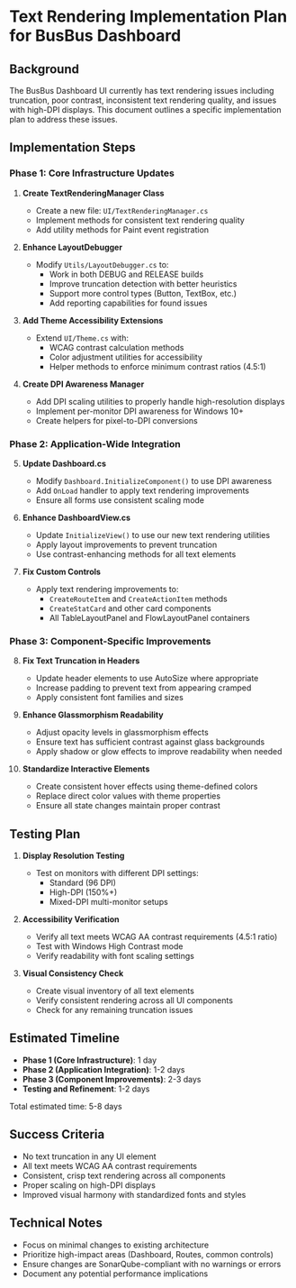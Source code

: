 # Text Rendering Implementation Plan for BusBus Dashboard

## Background
The BusBus Dashboard UI currently has text rendering issues including truncation, poor contrast, inconsistent text rendering quality, and issues with high-DPI displays. This document outlines a specific implementation plan to address these issues.

## Implementation Steps

### Phase 1: Core Infrastructure Updates

1. **Create TextRenderingManager Class**
   - Create a new file: `UI/TextRenderingManager.cs`
   - Implement methods for consistent text rendering quality
   - Add utility methods for Paint event registration

2. **Enhance LayoutDebugger**
   - Modify `Utils/LayoutDebugger.cs` to:
     - Work in both DEBUG and RELEASE builds
     - Improve truncation detection with better heuristics
     - Support more control types (Button, TextBox, etc.)
     - Add reporting capabilities for found issues

3. **Add Theme Accessibility Extensions**
   - Extend `UI/Theme.cs` with:
     - WCAG contrast calculation methods
     - Color adjustment utilities for accessibility
     - Helper methods to enforce minimum contrast ratios (4.5:1)

4. **Create DPI Awareness Manager**
   - Add DPI scaling utilities to properly handle high-resolution displays
   - Implement per-monitor DPI awareness for Windows 10+
   - Create helpers for pixel-to-DPI conversions

### Phase 2: Application-Wide Integration

5. **Update Dashboard.cs**
   - Modify `Dashboard.InitializeComponent()` to use DPI awareness
   - Add `OnLoad` handler to apply text rendering improvements
   - Ensure all forms use consistent scaling mode

6. **Enhance DashboardView.cs**
   - Update `InitializeView()` to use our new text rendering utilities
   - Apply layout improvements to prevent truncation
   - Use contrast-enhancing methods for all text elements

7. **Fix Custom Controls**
   - Apply text rendering improvements to:
     - `CreateRouteItem` and `CreateActionItem` methods
     - `CreateStatCard` and other card components
     - All TableLayoutPanel and FlowLayoutPanel containers

### Phase 3: Component-Specific Improvements

8. **Fix Text Truncation in Headers**
   - Update header elements to use AutoSize where appropriate
   - Increase padding to prevent text from appearing cramped
   - Apply consistent font families and sizes

9. **Enhance Glassmorphism Readability**
   - Adjust opacity levels in glassmorphism effects
   - Ensure text has sufficient contrast against glass backgrounds
   - Apply shadow or glow effects to improve readability when needed

10. **Standardize Interactive Elements**
    - Create consistent hover effects using theme-defined colors
    - Replace direct color values with theme properties
    - Ensure all state changes maintain proper contrast

## Testing Plan

1. **Display Resolution Testing**
   - Test on monitors with different DPI settings:
     - Standard (96 DPI)
     - High-DPI (150%+)
     - Mixed-DPI multi-monitor setups

2. **Accessibility Verification**
   - Verify all text meets WCAG AA contrast requirements (4.5:1 ratio)
   - Test with Windows High Contrast mode
   - Verify readability with font scaling settings

3. **Visual Consistency Check**
   - Create visual inventory of all text elements
   - Verify consistent rendering across all UI components
   - Check for any remaining truncation issues

## Estimated Timeline

- **Phase 1 (Core Infrastructure)**: 1 day
- **Phase 2 (Application Integration)**: 1-2 days
- **Phase 3 (Component Improvements)**: 2-3 days
- **Testing and Refinement**: 1-2 days

Total estimated time: 5-8 days

## Success Criteria

- No text truncation in any UI element
- All text meets WCAG AA contrast requirements
- Consistent, crisp text rendering across all components
- Proper scaling on high-DPI displays
- Improved visual harmony with standardized fonts and styles

## Technical Notes

- Focus on minimal changes to existing architecture
- Prioritize high-impact areas (Dashboard, Routes, common controls)
- Ensure changes are SonarQube-compliant with no warnings or errors
- Document any potential performance implications
